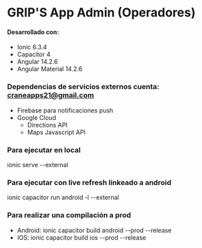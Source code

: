 # GRIP'S App Admin (Operadores)

#### Desarrollado con:
* Ionic 6.3.4
* Capacitor 4
* Angular 14.2.6
* Angular Material 14.2.6

### Dependencias de servicios externos cuenta: craneapps21@gmail.com
* Firebase para notificaciones push 
* Google Cloud
    * Directions API
    * Maps Javascript API
    
### Para ejecutar en local
ionic serve --external

### Para ejecutar con live refresh linkeado a android
ionic capacitor run android -l --external

### Para realizar una compilación a prod
* Android: ionic capacitor build android --prod --release
* IOS: ionic capacitor build ios --prod --release
